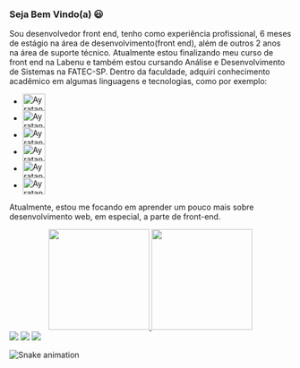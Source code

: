 ### Seja Bem Vindo(a) 😃

Sou desenvolvedor front end, tenho como experiência profissional, 6 meses de estágio na área de desenvolvimento(front end), além de outros 2 anos na área de suporte técnico.
Atualmente estou finalizando meu curso de front end na Labenu e também estou cursando Análise e Desenvolvimento de Sistemas na FATEC-SP.
Dentro da faculdade, adquiri conhecimento acadêmico em algumas linguagens e tecnologias, como por exemplo:
<div>
  <ul>
    <li><img align="center" alt="Ayratan-Css" height="30" width="40" src="https://cdn.jsdelivr.net/gh/devicons/devicon/icons/css3/css3-original-wordmark.svg"> </li>
    <li><img align="center" alt="Ayratan-Html" height="30" width="40" src="https://cdn.jsdelivr.net/gh/devicons/devicon/icons/html5/html5-original-wordmark.svg"> </li>
    <li><img align="center" alt="Ayratan-Js" height="30" width="40" src="https://cdn.jsdelivr.net/gh/devicons/devicon/icons/javascript/javascript-original.svg"> </li>
    <li><img align="center" alt="Ayratan-React" height="30" width="40" src="https://cdn.jsdelivr.net/gh/devicons/devicon/icons/react/react-original-wordmark.svg"> </li>
    <li><img align="center" alt="Ayratan-Python" height="30" width="40" src="https://cdn.jsdelivr.net/gh/devicons/devicon/icons/python/python-original-wordmark.svg"> </li>
    <li><img align="center" alt="Ayratan-Java" height="30" width="40" src="https://cdn.jsdelivr.net/gh/devicons/devicon/icons/java/java-original-wordmark.svg"> </li>  
   </ul>
</div>

Atualmente, estou me focando em aprender um pouco mais sobre desenvolvimento web, em especial, a parte de front-end.

<div align="center">
  <a href="https://github.com/Ayratan">
  <img height="180em" src="https://github-readme-stats.vercel.app/api?username=Ayratan&show_icons=true&theme=tokyonight&include_all_commits=true&count_private=true"/>
  <img height="180em" src="https://github-readme-stats.vercel.app/api/top-langs/?username=Ayratan&layout=compact&langs_count=7&theme=tokyonight"/>
</div>

<div> 
  <a href="https://instagram.com/ayratanhirakawa" target="_blank"><img src="https://img.shields.io/badge/-Instagram-%23E4405F?style=for-the-badge&logo=instagram&logoColor=white" target="_blank"></a>
  <a href = "mailto:ayratangloria@gmail.com"><img src="https://img.shields.io/badge/-Gmail-%23333?style=for-the-badge&logo=gmail&logoColor=white" target="_blank"></a>
  <a href="https://www.linkedin.com/in/ayratan-hirakawa-a23391175/" target="_blank"><img src="https://img.shields.io/badge/-LinkedIn-%230077B5?style=for-the-badge&logo=linkedin&logoColor=white" target="_blank"></a> 
</div>

  
  ![Snake animation](https://github.com/Ayratan/Ayratan/blob/output/github-contribution-grid-snake.svg)
